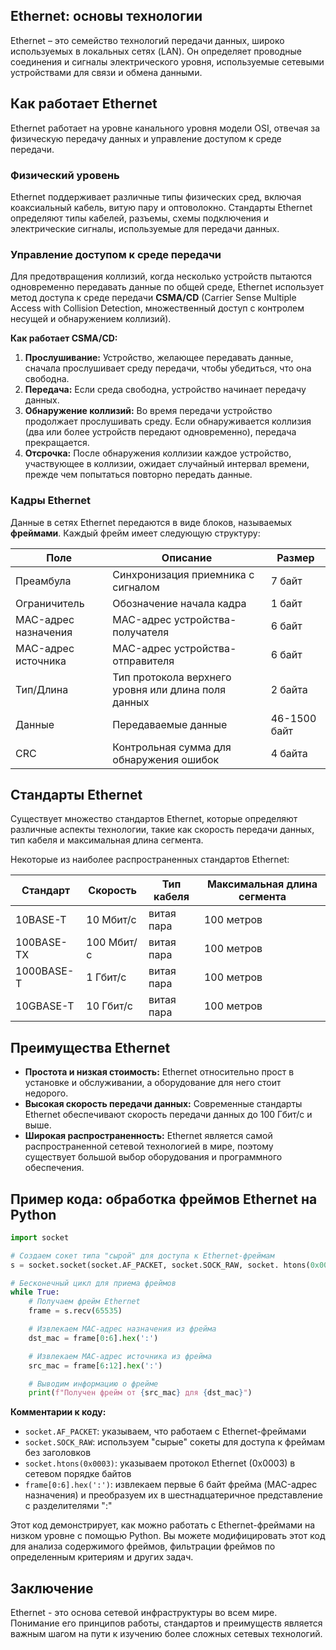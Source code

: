 ## Ethernet: основы технологии

Ethernet – это семейство технологий передачи данных, широко используемых в локальных сетях (LAN).  Он определяет проводные соединения и сигналы электрического уровня, используемые сетевыми устройствами для связи и обмена данными. 

##  Как работает Ethernet 

Ethernet работает на уровне канального уровня модели OSI, отвечая за физическую передачу данных и управление доступом к среде передачи. 

### Физический уровень 

Ethernet поддерживает различные типы физических сред, включая коаксиальный кабель, витую пару и оптоволокно. Стандарты Ethernet определяют типы кабелей, разъемы, схемы подключения и электрические сигналы, используемые для передачи данных.

###  Управление доступом к среде передачи 

Для предотвращения коллизий, когда несколько устройств пытаются одновременно передавать данные по общей среде, Ethernet использует метод доступа к среде передачи **CSMA/CD** (Carrier Sense Multiple Access with Collision Detection, множественный доступ с контролем несущей и обнаружением коллизий). 

**Как работает CSMA/CD:**

1.  **Прослушивание:**  Устройство, желающее передавать данные, сначала прослушивает среду передачи, чтобы убедиться, что она свободна. 
2.  **Передача:**  Если среда свободна, устройство начинает передачу данных.
3.  **Обнаружение коллизий:**  Во время передачи устройство продолжает прослушивать среду. Если обнаруживается коллизия (два или более устройств передают одновременно), передача прекращается.
4.  **Отсрочка:**  После обнаружения коллизии каждое устройство, участвующее в коллизии, ожидает случайный интервал времени, прежде чем попытаться повторно передать данные.

###  Кадры Ethernet 

Данные в сетях Ethernet передаются в виде блоков, называемых **фреймами**. Каждый фрейм имеет следующую структуру:

| Поле          | Описание                                                                         | Размер      |
|---------------|-----------------------------------------------------------------------------------|-------------|
| Преамбула    | Синхронизация приемника с сигналом                                                | 7 байт      |
| Ограничитель | Обозначение начала кадра                                                       | 1 байт      |
| MAC-адрес назначения | MAC-адрес устройства-получателя                                              | 6 байт      |
| MAC-адрес источника | MAC-адрес устройства-отправителя                                              | 6 байт      |
| Тип/Длина   | Тип протокола верхнего уровня или длина поля данных                             | 2 байта      |
| Данные       | Передаваемые данные                                                              | 46-1500 байт |
| CRC         | Контрольная сумма для обнаружения ошибок                                           | 4 байта      |

##  Стандарты Ethernet 

Существует множество стандартов Ethernet, которые определяют различные аспекты технологии, такие как скорость передачи данных, тип кабеля и максимальная длина сегмента. 

Некоторые из наиболее распространенных стандартов Ethernet:

| Стандарт | Скорость   | Тип кабеля  | Максимальная длина сегмента |
|----------|------------|-------------|------------------------------|
| 10BASE-T | 10 Мбит/с | витая пара | 100 метров                     |
| 100BASE-TX | 100 Мбит/с | витая пара | 100 метров                     |
| 1000BASE-T | 1 Гбит/с   | витая пара | 100 метров                     |
| 10GBASE-T | 10 Гбит/с  | витая пара | 100 метров                     |

##  Преимущества Ethernet 

* **Простота и низкая стоимость:** Ethernet относительно прост в установке и обслуживании, а оборудование для него стоит недорого.
* **Высокая скорость передачи данных:** Современные стандарты Ethernet обеспечивают скорость передачи данных до 100 Гбит/с и выше.
* **Широкая распространенность:** Ethernet является самой распространенной сетевой технологией в мире, поэтому существует большой выбор оборудования и программного обеспечения.

## Пример кода: обработка фреймов Ethernet на Python

```python
import socket

# Создаем сокет типа "сырой" для доступа к Ethernet-фреймам
s = socket.socket(socket.AF_PACKET, socket.SOCK_RAW, socket. htons(0x0003))

# Бесконечный цикл для приема фреймов
while True:
    # Получаем фрейм Ethernet
    frame = s.recv(65535)

    # Извлекаем MAC-адрес назначения из фрейма
    dst_mac = frame[0:6].hex(':') 

    # Извлекаем MAC-адрес источника из фрейма
    src_mac = frame[6:12].hex(':')

    # Выводим информацию о фрейме
    print(f"Получен фрейм от {src_mac} для {dst_mac}")

```
**Комментарии к коду:**

*   `socket.AF_PACKET`:  указываем, что работаем с Ethernet-фреймами
*   `socket.SOCK_RAW`:  используем "сырые" сокеты для доступа к фреймам без заголовков
*   `socket.htons(0x0003)`:  указываем протокол Ethernet (0x0003) в сетевом порядке байтов
*   `frame[0:6].hex(':')`:  извлекаем первые 6 байт фрейма (MAC-адрес назначения) и преобразуем их в шестнадцатеричное представление с разделителями ":"

Этот код демонстрирует, как можно работать с Ethernet-фреймами на низком уровне с помощью Python. Вы можете модифицировать этот код для анализа содержимого фреймов, фильтрации фреймов по определенным критериям и других задач.

## Заключение

Ethernet - это основа сетевой инфраструктуры во всем мире. Понимание его принципов работы, стандартов и преимуществ является важным шагом на пути к изучению более сложных сетевых технологий. 
